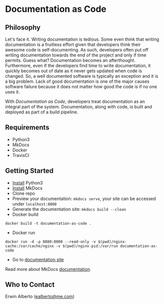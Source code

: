 # Documentation as Code

## Philosophy
Let's face it.  Writing documentation is tedious.  Some even think that writing documentation is a fruitless effort given that developers think their awesome code is self-documenting. As such, developers often put off writing documentation towards the end of the project and only if time permits.  Guess what?  Documentation becomes an afterthought. Furthermore, even if the developers find time to write documentation, it quickly becomes out of date as it never gets updated when code is changed.  So, a well documented software is typically an exception and it is a big problem.  Lack of good documentation is one of the major causes software failure because it does not matter how good the code is if no one uses it.

With *Documentation as Code*, developers treat documentation as an integral part of the system.  Documentation, along with code, is built and deployed as part of a build pipeline.  

## Requirements
* Python3
* MkDocs
* Docker
* TravisCI

## Getting Started
* [Install](https://realpython.com/installing-python/) Python3
* [Install](https://www.mkdocs.org/#installation) MkDocs
* Clone repo
* Preview your documentation: `mkdocs serve`, your site can be accessed under `localhost:8000`
* Generate the documentation site: `mkdocs build --clean`
* Docker build
```
docker build -t documentation-as-code .
```
* Docker run
```
docker run -d -p 8080:8080 --read-only -v $(pwd)/nginx-cache:/var/cache/nginx -v $(pwd)/nginx-pid:/var/run documentation-as-code
```
* Go to [documentation site](http://localhost:8080)

Read more about MkDocs [documentation](https://www.mkdocs.org).

## Who to Contact
Erwin Alberto (ealberto@me.com)
